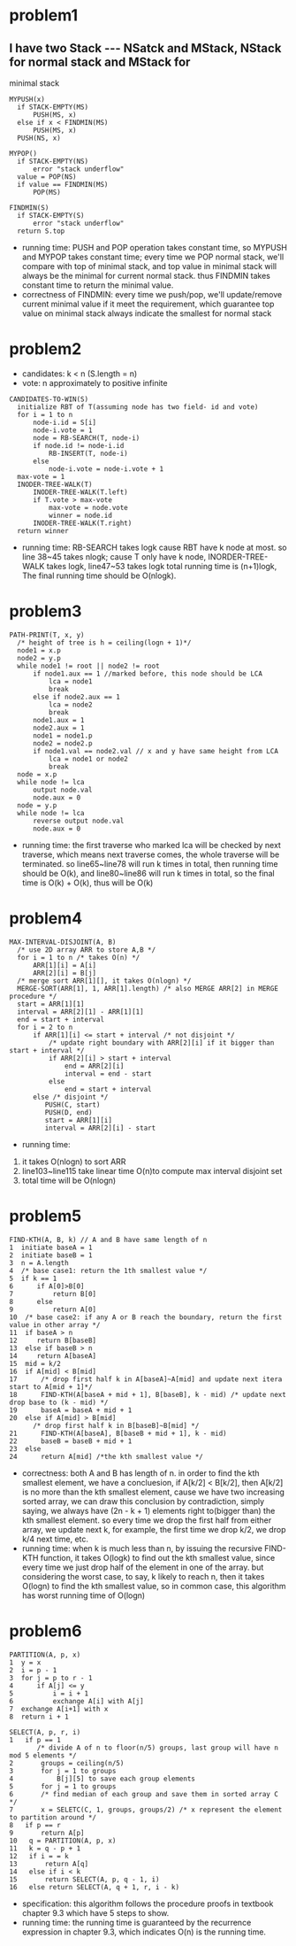 # problem1

## I have two Stack --- NSatck and MStack, NStack for normal stack and MStack for
   minimal stack
```
MYPUSH(x)
  if STACK-EMPTY(MS)
      PUSH(MS, x)
  else if x < FINDMIN(MS)
      PUSH(MS, x)
  PUSH(NS, x)
```
```
MYPOP()
  if STACK-EMPTY(NS)
      error "stack underflow"
  value = POP(NS)
  if value == FINDMIN(MS)
      POP(MS)
```
```
FINDMIN(S)
  if STACK-EMPTY(S)
      error "stack underflow"
  return S.top
```
+ running time:
PUSH and POP operation takes constant time, so MYPUSH and MYPOP takes constant time; every time we POP normal stack, we'll compare with top of minimal stack,
and top value in minimal stack will always be the minimal for current normal stack. thus FINDMIN takes constant time to return the minimal value.
+ correctness of FINDMIN: every time we push/pop, we'll update/remove current minimal value if it meet the requirement, which guarantee top value on minimal stack always indicate the smallest for normal stack

# problem2
+ candidates: k < n (S.length = n)
+ vote: n approximately to positive infinite

```
CANDIDATES-TO-WIN(S)
  initialize RBT of T(assuming node has two field- id and vote)
  for i = 1 to n
      node-i.id = S[i]
      node-i.vote = 1
      node = RB-SEARCH(T, node-i)
      if node.id != node-i.id
          RB-INSERT(T, node-i)
      else
          node-i.vote = node-i.vote + 1
  max-vote = 1
  INODER-TREE-WALK(T)
      INODER-TREE-WALK(T.left)
      if T.vote > max-vote
          max-vote = node.vote
          winner = node.id
      INODER-TREE-WALK(T.right)
  return winner
```
+ running time: RB-SEARCH takes logk cause RBT have k node at most. so line 38~45 takes nlogk; cause T only have k node, INORDER-TREE-WALK takes logk,
line47~53 takes logk total running time is (n+1)logk,
The final running time should be O(nlogk).

# problem3
```
PATH-PRINT(T, x, y)
  /* height of tree is h = ceiling(logn + 1)*/
  node1 = x.p
  node2 = y.p
  while node1 != root || node2 != root
      if node1.aux == 1 //marked before, this node should be LCA
          lca = node1
          break
      else if node2.aux == 1
          lca = node2
          break
      node1.aux = 1
      node2.aux = 1
      node1 = node1.p
      node2 = node2.p
      if node1.val == node2.val // x and y have same height from LCA
          lca = node1 or node2
          break
  node = x.p
  while node != lca
      output node.val
      node.aux = 0
  node = y.p
  while node != lca
      reverse output node.val
      node.aux = 0
```
+ running time:
  the first traverse who marked lca will be checked by next traverse, which means next traverse comes, the whole traverse will be terminated. so line65~line78 will run k times in total, then running time should be O(k), and line80~line86 will run k times in total, so the final time is O(k) + O(k), thus will be O(k)

# problem4
```
MAX-INTERVAL-DISJOINT(A, B)
  /* use 2D array ARR to store A,B */
  for i = 1 to n /* takes O(n) */
      ARR[1][i] = A[i]
      ARR[2][i] = B[j]
  /* merge sort ARR[1][], it takes O(nlogn) */
  MERGE-SORT(ARR[1], 1, ARR[1].length) /* also MERGE ARR[2] in MERGE procedure */
  start = ARR[1][1]
  interval = ARR[2][1] - ARR[1][1]
  end = start + interval
  for i = 2 to n
      if ARR[1][i] <= start + interval /* not disjoint */
          /* update right boundary with ARR[2][i] if it bigger than start + interval */
          if ARR[2][i] > start + interval
              end = ARR[2][i]
              interval = end - start
          else
              end = start + interval
      else /* disjoint */
         PUSH(C, start)
         PUSH(D, end)
         start = ARR[1][i]
         interval = ARR[2][i] - start
```
+ running time:
1. it takes O(nlogn) to sort ARR
2. line103~line115 take linear time O(n)to compute max interval disjoint set
3. total time will be O(nlogn)

# problem5
```
FIND-KTH(A, B, k) // A and B have same length of n
1  initiate baseA = 1
2  initiate baseB = 1
3  n = A.length
4  /* base case1: return the 1th smallest value */
5  if k == 1
6      if A[0]>B[0]
7          return B[0]
8      else
9          return A[0]
10  /* base case2: if any A or B reach the boundary, return the first value in other array */
11  if baseA > n
12     return B[baseB]
13  else if baseB > n
14     return A[baseA]
15  mid = k/2
16  if A[mid] < B[mid]
17      /* drop first half k in A[baseA]~A[mid] and update next itera start to A[mid + 1]*/
18      FIND-KTH(A[baseA + mid + 1], B[baseB], k - mid) /* update next drop base to (k - mid) */
19      baseA = baseA + mid + 1
20  else if A[mid] > B[mid]
      /* drop first half k in B[baseB]~B[mid] */
21      FIND-KTH(A[baseA], B[baseB + mid + 1], k - mid)
22      baseB = baseB + mid + 1
23  else
24      return A[mid] /*the kth smallest value */
```
+ correctness: both A and B has length of n. in order to find the kth smallest element, we have a concluesion, if A[k/2] < B[k/2], then A[k/2] is no more than the kth smallest element, cause we have two increasing sorted array, we can draw this conclusion by contradiction, simply saying, we always have (2n - k + 1) elements right to(bigger than) the kth smallest element. so every time we drop the first half from either array, we update next k, for example, the first time we drop k/2, we drop k/4 next time, etc.
+ running time: when k is much less than n, by issuing the recursive FIND-KTH function, it takes O(logk) to find out the kth smallest value, since every time we just drop half of the element in one of the array. but considering the worst case, to say, k likely to reach n, then it takes O(logn) to find the kth smallest value, so in common case, this algorithm has worst running time of O(logn)

# problem6
```
PARTITION(A, p, x)
1  y = x
2  i = p - 1
3  for j = p to r - 1
4      if A[j] <= y
5          i = i + 1
6          exchange A[i] with A[j]
7  exchange A[i+1] with x
8  return i + 1

SELECT(A, p, r, i)
1   if p == 1
       /* divide A of n to floor(n/5) groups, last group will have n mod 5 elements */
2       groups = ceiling(n/5)
3       for j = 1 to groups
4           B[j][5] to save each group elements
5       for j = 1 to groups
6       /* find median of each group and save them in sorted array C */
7       x = SELETC(C, 1, groups, groups/2) /* x represent the element to partition around */
8   if p == r
9       return A[p]
10   q = PARTITION(A, p, x)
11   k = q - p + 1
12   if i = = k
13       return A[q]
14   else if i < k
15       return SELECT(A, p, q - 1, i)
16   else return SELECT(A, q + 1, r, i - k)
```
+ specification: this algorithm follows the procedure proofs in textbook chapter 9.3 which have 5 steps to show.
+ running time: the running time is guaranteed by the recurrence expression in chapter 9.3, which indicates O(n) is the running time.
